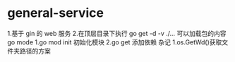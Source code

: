 # general-service
1.基于 gin 的 web 服务
2.在顶层目录下执行 go get -d -v ./... 可以加载包的内容
go mode
1.go mod init 初始化模块
2.go get 添加依赖
杂记
1.os.GetWd()获取文件夹路径的方案
